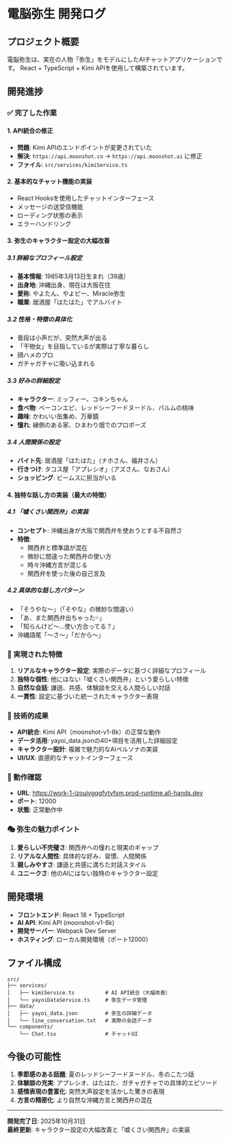 # 電脳弥生 開発ログ

## プロジェクト概要
電脳弥生は、実在の人物「弥生」をモデルにしたAIチャットアプリケーションです。
React + TypeScript + Kimi APIを使用して構築されています。

## 開発進捗

### ✅ 完了した作業

#### 1. API統合の修正
- **問題**: Kimi APIのエンドポイントが変更されていた
- **解決**: `https://api.moonshot.cn` → `https://api.moonshot.ai` に修正
- **ファイル**: `src/services/kimiService.ts`

#### 2. 基本的なチャット機能の実装
- React Hooksを使用したチャットインターフェース
- メッセージの送受信機能
- ローディング状態の表示
- エラーハンドリング

#### 3. 弥生のキャラクター設定の大幅改善

##### 3.1 詳細なプロフィール設定
- **基本情報**: 1985年3月13日生まれ（39歳）
- **出身地**: 沖縄出身、現在は大阪在住
- **愛称**: やよたん、やよピー、Miracle弥生
- **職業**: 居酒屋「はたはた」でアルバイト

##### 3.2 性格・特徴の具体化
- 普段は小声だが、突然大声が出る
- 「干物女」を目指しているが実際は丁寧な暮らし
- 顔ハメのプロ
- ガチャガチャに吸い込まれる

##### 3.3 好みの詳細設定
- **キャラクター**: ミッフィー、コキンちゃん
- **食べ物**: ベーコンエピ、レッドシーフードヌードル、パルムの桃味
- **趣味**: かわいい缶集め、万華鏡
- **憧れ**: 縁側のある家、ひまわり畑でのプロポーズ

##### 3.4 人間関係の設定
- **バイト先**: 居酒屋「はたはた」（ナホさん、福井さん）
- **行きつけ**: タコス屋「アプレシオ」（アズさん、なおさん）
- **ショッピング**: ビームスに担当がいる

#### 4. 独特な話し方の実装（最大の特徴）

##### 4.1 「嘘くさい関西弁」の実装
- **コンセプト**: 沖縄出身が大阪で関西弁を使おうとする不自然さ
- **特徴**: 
  - 関西弁と標準語が混在
  - 微妙に間違った関西弁の使い方
  - 時々沖縄方言が混じる
  - 関西弁を使った後の自己言及

##### 4.2 具体的な話し方パターン
- 「そうやな〜」（「そやな」の微妙な間違い）
- 「あ、また関西弁出ちゃった💦」
- 「知らんけど〜...使い方合ってる？」
- 沖縄語尾「〜さ〜」「だから〜」

### 🎯 実現された特徴

1. **リアルなキャラクター設定**: 実際のデータに基づく詳細なプロフィール
2. **独特な個性**: 他にはない「嘘くさい関西弁」という愛らしい特徴
3. **自然な会話**: 謙遜、共感、体験談を交える人間らしい対話
4. **一貫性**: 設定に基づいた統一されたキャラクター表現

### 🌟 技術的成果

- **API統合**: Kimi API（moonshot-v1-8k）の正常な動作
- **データ活用**: yayoi_data.jsonの40+項目を活用した詳細設定
- **キャラクター設計**: 複雑で魅力的なAIペルソナの実装
- **UI/UX**: 直感的なチャットインターフェース

### 📱 動作確認

- **URL**: https://work-1-izouivgqgfytvfsm.prod-runtime.all-hands.dev
- **ポート**: 12000
- **状態**: 正常動作中

### 🎭 弥生の魅力ポイント

1. **愛らしい不完璧さ**: 関西弁への憧れと現実のギャップ
2. **リアルな人間性**: 具体的な好み、習慣、人間関係
3. **親しみやすさ**: 謙遜と共感に満ちた対話スタイル
4. **ユニークさ**: 他のAIにはない独特のキャラクター設定

## 開発環境

- **フロントエンド**: React 18 + TypeScript
- **AI API**: Kimi API (moonshot-v1-8k)
- **開発サーバー**: Webpack Dev Server
- **ホスティング**: ローカル開発環境（ポート12000）

## ファイル構成

```
src/
├── services/
│   ├── kimiService.ts          # AI API統合（大幅改善）
│   └── yayoiDataService.ts     # 弥生データ管理
├── data/
│   ├── yayoi_data.json         # 弥生の詳細データ
│   └── line_conversation.txt   # 実際の会話データ
└── components/
    └── Chat.tsx                # チャットUI
```

## 今後の可能性

1. **季節感のある話題**: 夏のレッドシーフードヌードル、冬のこたつ話
2. **体験談の充実**: アプレシオ、はたはた、ガチャガチャでの具体的エピソード
3. **感情表現の豊富化**: 突然大声設定を活かした驚きの表現
4. **方言の精密化**: より自然な沖縄方言と関西弁の混在

---

**開発完了日**: 2025年10月31日  
**最終更新**: キャラクター設定の大幅改善と「嘘くさい関西弁」の実装